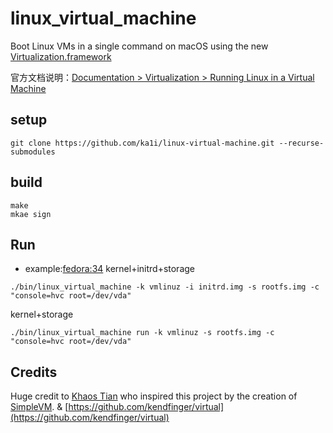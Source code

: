# linux_virtual_machine
Boot Linux VMs in a single command on macOS using the new [Virtualization.framework](https://developer.apple.com/documentation/virtualization)

官方文档说明：[Documentation > Virtualization > Running Linux in a Virtual Machine](https://developer.apple.com/documentation/virtualization/running_linux_in_a_virtual_machine)

## setup
```
git clone https://github.com/ka1i/linux-virtual-machine.git --recurse-submodules
```

## build
```
make
mkae sign
```

## Run
+ example:[fedora:34](https://mirrors.ustc.edu.cn/fedora/releases/34/Everything/x86_64/os/images/pxeboot/)
kernel+initrd+storage
```
./bin/linux_virtual_machine -k vmlinuz -i initrd.img -s rootfs.img -c "console=hvc root=/dev/vda"
```
kernel+storage
```
./bin/linux_virtual_machine run -k vmlinuz -s rootfs.img -c "console=hvc root=/dev/vda"
```

## Credits

Huge credit to [Khaos Tian](https://github.com/KhaosT) who inspired this project by the creation of [SimpleVM](https://github.com/KhaosT/SimpleVM). & [https://github.com/kendfinger/virtual](https://github.com/kendfinger/virtual)
